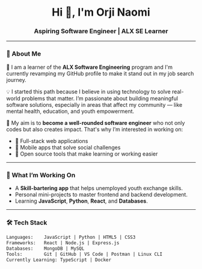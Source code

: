 <!-- README.md Template -->

<h1 align="center">Hi 👋, I'm Orji Naomi </h1>
<h3 align="center">Aspiring Software Engineer | ALX SE Learner</h3>

---

### 🚀 About Me

🌱 I am a learner of the **ALX Software Engineering** program and I'm currently revamping my GitHub profile to make it stand out in my job search journey.

💡 I started this path because I believe in using technology to solve real-world problems that matter. I’m passionate about building meaningful software solutions, especially in areas that affect my community — like mental health, education, and youth empowerment.

🎯 My aim is to **become a well-rounded software engineer** who not only codes but also creates impact. That's why I’m interested in working on:
- 🔹 Full-stack web applications
- 🔹 Mobile apps that solve social challenges
- 🔹 Open source tools that make learning or working easier

---

### 💼 What I’m Working On
- A **Skill-bartering app** that helps unemployed youth exchange skills.
- Personal mini-projects to master frontend and backend development.
- Learning **JavaScript**, **Python**, **React**, and **Databases**.

---

### 🛠️ Tech Stack
```html
Languages:    JavaScript | Python | HTML5 | CSS3
Frameworks:   React | Node.js | Express.js
Databases:    MongoDB | MySQL
Tools:        Git | GitHub | VS Code | Postman | Linux CLI
Currently Learning: TypeScript | Docker
